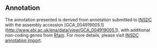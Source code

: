 
Annotation
----------

The annotation presented is derived from annotation submitted to
[INSDC](http://www.insdc.org) with the assembly accession [GCA\_004919005.1]
(http://www.ebi.ac.uk/ena/data/view/GCA_004919005.1),
with additional non-coding genes from
[Rfam](http://rfam.xfam.org/). For more details, please visit [INSDC
annotation import](http://ensemblgenomes.org/info/data/insdc_annotation).
